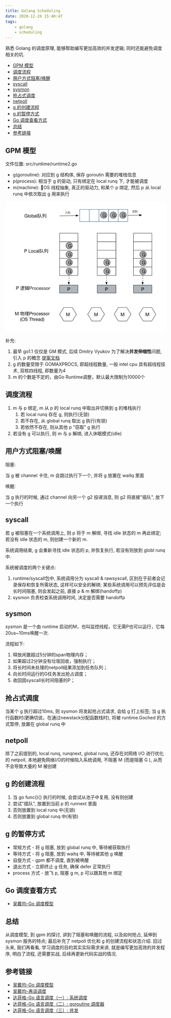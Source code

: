 ```yaml
---
title: Golang Scheduling
date: 2020-12-26 15:40:47
tags:
    - golang
    - scheduling
---
```


熟悉 Golang 的调度原理, 能够帮助编写更加高效的并发逻辑; 同时还能避免调度相关的坑.

<!-- more -->

- [GPM 模型](#gpm-模型)
- [调度流程](#调度流程)
- [用户方式阻塞/唤醒](#用户方式阻塞唤醒)
- [syscall](#syscall)
- [sysmon](#sysmon)
- [抢占式调度](#抢占式调度)
- [netpoll](#netpoll)
- [g 的创建流程](#g-的创建流程)
- [g 的暂停方式](#g-的暂停方式)
- [Go 调度查看方式](#go-调度查看方式)
- [总结](#总结)
- [参考链接](#参考链接)

## GPM 模型

文件位置: src/runtime/runtime2.go

- g(goroutine): 对应到 g 结构体, 保存 goroutin 需要的堆栈信息
- p(process):   相当于 g 的驱动, 只有绑定在 local runq 下, 才能被调度
- m(machine):   OS 线程抽象, 真正的驱动力, 和某个 p 绑定, 然后 p 从 local runq 中依次取出 g 用来执行

![go-sheduling](../img/go-shechduling.png)

补充:

1. 最早 go1.1 仅仅是 GM 模式, 后续 Dmitry Vyukov 为了解决**并发伸缩性**问题, 引入 p 的概念 [提案文档](../pdf/Scalable%20Go%20Scheduler%20Design%20Doc.pdf)
2. g 的数量受限于 GOMAXPROCS, 即超线程数量, 一般 intel cpu 具有超线程技术, 双核四线程, 即数量为4
3. m 的个数是不定的，由Go Runtime调整，默认最大限制为10000个

## 调度流程

1. m 与 p 绑定, m 从 p 的 local runq 中取出并切换到 g 的堆栈执行
   1. 若 local runq 存在 g, 则执行(无锁)
   2. 若不存在, 从 global runq 取出 g 执行(有锁)
   3. 若依然不存在, 则从其他 p "窃取" g 执行
2. 若没有 g 可以执行, 则 m 与 p 解绑, 进入休眠模式(idle)

## 用户方式阻塞/唤醒

阻塞:

当 g 被 channel 卡住, m 会跳过执行下一个, 并将 g 放置在 waitq 里面

唤醒:

当 g 执行的时候, 通过 channel 向另一个 g2 投递消息, 则 g2 将直接"插队", 放下一个执行

## syscall

若 g 被阻塞在一个系统调用上, 则 p 将于 m 解绑, 寻找 idle 状态的 m 再此绑定; 若没有 idle 状态的 m, 则创建一个新的 m.

系统调用结束, g 会重新寻找 idle 状态的 p, 并恢复执行, 若没有则放到 globl runq 中.

系统被调度的两个关键点:

1. runtime/syscall包中, 系统调用分为 syscall & rawsyscall, 区别在于前者会记录保存和恢复所需状态, 这样可以安全的解绑; 某些系统调用可以预先评估是会长时间阻塞, 则会发起之前, 直接 p & m 解绑(handoffp)
2. sysmon 负责检查系统调用时间, 决定是否需要 handoffp

## sysmon

sysmon 是一个由 runtime 启动的M，也叫监控线程，它无需P也可以运行，它每20us~10ms唤醒一次.

流程如下:

1. 释放闲置超过5分钟的span物理内存；
2. 如果超过2分钟没有垃圾回收，强制执行；
3. 将长时间未处理的netpoll结果添加到任务队列；
4. 向长时间运行的G任务发出抢占调度；
5. 收回因syscall长时间阻塞的P；

## 抢占式调度

当某个 g 执行超过10ms, 则 sysmon 将发起抢占式请求, 会给 g 打上标签; 当 g 执行函数时(更确切说，在通过newstack分配函数栈时), 将被 runtime.Goched 的方式暂停, 放置在 global runq 中

## netpoll

除了之前提到的, local runq, runqnext, global runq, 还存在对网络 I/O 进行优化的 netpoll, 本地避免网络I/O的时候陷入系统调用, 不阻塞 M (而是阻塞 G ), 从而不会导致大量的 M 被创建

## g 的创建流程

1. 当 go func(){} 执行的时候, 会尝试从池子中复用, 没有则创建
2. 尝试"插队", 放置到当前 p 的 runnext 里面
3. 否则放置到 local runq 中(无锁)
4. 否则放置到 global runq 中(有锁)

## g 的暂停方式

- 常规方式  - 将 g 阻塞, 放到 global runq 中, 等待被获取执行
- 等待方式  - 将 g 阻塞, 放到 waitq 中, 等待被其他 g 唤醒
- 自旋方式  - gpm 都不调度, 直到被唤醒
- 退出方式  - 立即终止 g 任务, 确保 defer 正常执行
- process 方式 - 放飞 p, 阻塞 g m, p 可以跟其他 m 绑定

## Go 调度查看方式

- [吴戴均-Go 调度模型](https://wudaijun.com/2018/01/go-scheduler/)

## 总结

从调度模型, 到 gpm 的探讨, 讲到了阻塞和唤醒的流程, 以及如何抢占, 延伸到 sysmon 服务的特点; 最后补充了 netpoll 优化和 g 的创建流程和状态介绍.
回过头来, 我们再看看, 学习调度的目的其实实际需求来讲, 就是编写更加高效的并发程序, 明白了流程, 还需要实战, 后续再更新代码实战的情况.

## 参考链接

- [吴戴均-Go 调度模型](https://wudaijun.com/2018/01/go-scheduler/)
- [吴戴均-再谈调度](https://wudaijun.com/2018/11/scheduler-blabla/)
- [达菲格-Go 语言调度（一）: 系统调度](https://www.jianshu.com/p/db0aea4d60ed)
- [达菲格-Go 语言调度（二）: goroutine 调度器](https://www.jianshu.com/p/cb6881a2661d)
- [达菲格-Go 语言调度（三）: 并发](https://www.jianshu.com/p/ef654413f2c1)